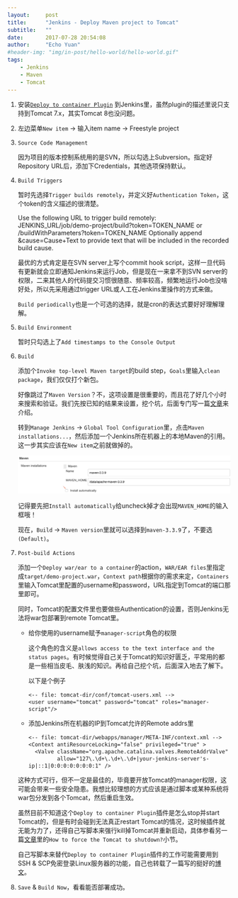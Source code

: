 ```yaml
---
layout:     post
title:      "Jenkins - Deploy Maven project to Tomcat"
subtitle:   ""
date:       2017-07-28 20:54:08
author:     "Echo Yuan"
#header-img: "img/in-post/hello-world/hello-world.gif"
tags:
    - Jenkins
    - Maven
    - Tomcat
---
```

1. 安装[`Deploy to container Plugin`](https://wiki.jenkins.io/display/JENKINS/Deploy+Plugin) 到Jenkins里，虽然plugin的描述里说只支持到Tomcat 7.x，其实Tomcat 8也没问题。

2. 左边菜单`New item` -> 输入item name -> Freestyle project

3. `Source Code Management`

    因为项目的版本控制系统用的是SVN，所以勾选上Subversion。指定好Repository URL后，添加下Credentials，其他选项保持默认。

4. `Build Triggers`

    暂时先选择`Trigger builds remotely`，并定义好`Authentication Token`，这个token的含义描述的很清楚。
    >
    Use the following URL to trigger build remotely: JENKINS_URL/job/demo-project/build?token=TOKEN_NAME or /buildWithParameters?token=TOKEN_NAME
    Optionally append &cause=Cause+Text to provide text that will be included in the recorded build cause.

    最优的方式肯定是在SVN server上写个commit hook script，这样一旦代码有更新就会立即通知Jenkins来运行Job，但是现在一来拿不到SVN server的权限，二来其他人的代码提交习惯很随意、频率较高，频繁地运行Job也没啥好处，所以先采用通过trigger URL或人工在Jenkins里操作的方式来做。

    `Build periodically`也是一个可选的选择，就是cron的表达式要好好理解理解。

5. `Build Environment`

    暂时只勾选上了`Add timestamps to the Console Output`

6. `Build`

    添加个`Invoke top-level Maven target`的build step，`Goals`里输入`clean package`，我们仅仅打个新包。

    好像跳过了`Maven Version`？不，这项设置是很重要的，而且花了好几个小时来搜索和验证。我们先按已知的结果来设置，挖个坑，后面专门写一篇[文章](/2017/07/29/jenkins-cannot-run-program-mvn-error-2-no-such-file-or-directory/)来介绍。

    转到`Manage Jenkins` -> `Global Tool Configuration`里，点击`Maven installations...`，然后添加一个Jenkins所在机器上的本地Maven的引用。这一步其实应该在`New item`之前就做掉的。

    ![add-local-maven](/img/in-post/jenkins-deploy-maven-project-to-tomcat/add-local-maven.png)

    记得要先把`Install automatically`给uncheck掉才会出现`MAVEN_HOME`的输入框哦！

    现在，`Build` -> `Maven version`里就可以选择到`maven-3.3.9`了，不要选`(Default)`。

7. `Post-build Actions`

    添加一个`Deploy war/ear to a container`的action，`WAR/EAR files`里指定成`target/demo-project.war`，`Context path`根据你的需求来定，`Containers`里输入Tomcat里配置的username和password，URL指定到Tomcat的端口那里即可。

    同时，Tomcat的配置文件里也要做些Authentication的设置，否则Jenkins无法将war包部署到remote Tomcat里。

    * 给你使用的username赋予`manager-script`角色的权限

        这个角色的含义是`allows access to the text interface and the status pages`。有时候觉得自己关于Tomcat的知识好匮乏，平常用的都是一些相当皮毛、肤浅的知识。再给自己挖个坑，后面深入地去了解下。

        以下是个例子
        ```
        <-- file: tomcat-dir/conf/tomcat-users.xml -->
        <user username="tomcat" password="tomcat" roles="manager-script"/>
        ```
    * 添加Jenkins所在机器的IP到Tomcat允许的Remote addrs里
        ```
        <-- file: tomcat-dir/webapps/manager/META-INF/context.xml -->
        <Context antiResourceLocking="false" privileged="true" >
          <Valve className="org.apache.catalina.valves.RemoteAddrValve"
                 allow="127\.\d+\.\d+\.\d+|your-jenkins-server's-ip|::1|0:0:0:0:0:0:0:1" />
        ```

     这种方式可行，但不一定是最佳的，毕竟要开放Tomcat的manager权限，这可能会带来一些安全隐患。我想比较理想的方式应该是通过脚本或某种系统将war包分发到各个Tomcat，然后重启生效。

     虽然目前不知道这个`Deploy to container Plugin`插件是怎么stop并start Tomcat的，但是有时会碰到无法真正restart Tomcat的情况，这时候插件就无能为力了，还得自己写脚本来强行kill掉Tomcat并重新启动，具体参看另一篇[文章](/2017/07/30/i-know-very-little-about-tomcat/)里的`How to force the Tomcat to shutdown?`小节。

     自己写脚本来替代`Deploy to container Plugin`插件的工作可能需要用到SSH & SCP免密登录Linux服务器的功能，自己也转载了一篇写的挺好的[博文](/2017/08/02/linux-ssh-or-scp-without-typing-password/)。

8. `Save` & `Build Now`，看看能否部署成功。










